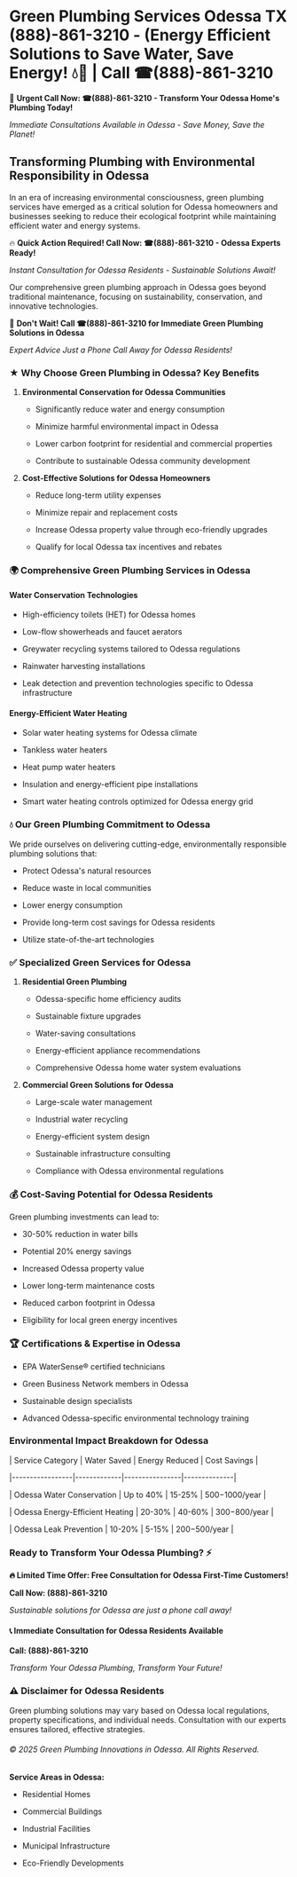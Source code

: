 # Green Plumbing Services Odessa TX (888)-861-3210 - (Energy Efficient Solutions to Save Water, Save Energy! 💧🌿 | Call ☎(888)-861-3210

🚨 **Urgent Call Now: ☎(888)-861-3210 - Transform Your Odessa Home's Plumbing Today!**
*Immediate Consultations Available in Odessa - Save Money, Save the Planet!*

## Transforming Plumbing with Environmental Responsibility in Odessa

In an era of increasing environmental consciousness, green plumbing services have emerged as a critical solution for Odessa homeowners and businesses seeking to reduce their ecological footprint while maintaining efficient water and energy systems. 

🔥 **Quick Action Required! Call Now: ☎(888)-861-3210 - Odessa Experts Ready!**
*Instant Consultation for Odessa Residents - Sustainable Solutions Await!*

Our comprehensive green plumbing approach in Odessa goes beyond traditional maintenance, focusing on sustainability, conservation, and innovative technologies.

🚨 **Don't Wait! Call ☎(888)-861-3210 for Immediate Green Plumbing Solutions in Odessa**
*Expert Advice Just a Phone Call Away for Odessa Residents!*

### ★ Why Choose Green Plumbing in Odessa? Key Benefits

1. **Environmental Conservation for Odessa Communities** 
   - Significantly reduce water and energy consumption
   - Minimize harmful environmental impact in Odessa
   - Lower carbon footprint for residential and commercial properties
   - Contribute to sustainable Odessa community development

2. **Cost-Effective Solutions for Odessa Homeowners** 
   - Reduce long-term utility expenses
   - Minimize repair and replacement costs
   - Increase Odessa property value through eco-friendly upgrades
   - Qualify for local Odessa tax incentives and rebates

### 🌍 Comprehensive Green Plumbing Services in Odessa

#### Water Conservation Technologies
- High-efficiency toilets (HET) for Odessa homes
- Low-flow showerheads and faucet aerators
- Greywater recycling systems tailored to Odessa regulations
- Rainwater harvesting installations
- Leak detection and prevention technologies specific to Odessa infrastructure

#### Energy-Efficient Water Heating
- Solar water heating systems for Odessa climate
- Tankless water heaters
- Heat pump water heaters
- Insulation and energy-efficient pipe installations
- Smart water heating controls optimized for Odessa energy grid

### 💧 Our Green Plumbing Commitment to Odessa

We pride ourselves on delivering cutting-edge, environmentally responsible plumbing solutions that:
- Protect Odessa's natural resources
- Reduce waste in local communities
- Lower energy consumption
- Provide long-term cost savings for Odessa residents
- Utilize state-of-the-art technologies

### ✅ Specialized Green Services for Odessa

1. **Residential Green Plumbing**
   - Odessa-specific home efficiency audits
   - Sustainable fixture upgrades
   - Water-saving consultations
   - Energy-efficient appliance recommendations
   - Comprehensive Odessa home water system evaluations

2. **Commercial Green Solutions for Odessa**
   - Large-scale water management
   - Industrial water recycling
   - Energy-efficient system design
   - Sustainable infrastructure consulting
   - Compliance with Odessa environmental regulations

### 💰 Cost-Saving Potential for Odessa Residents

Green plumbing investments can lead to:
- 30-50% reduction in water bills
- Potential 20% energy savings
- Increased Odessa property value
- Lower long-term maintenance costs
- Reduced carbon footprint in Odessa
- Eligibility for local green energy incentives

### 🏆 Certifications & Expertise in Odessa

- EPA WaterSense® certified technicians
- Green Business Network members in Odessa
- Sustainable design specialists
- Advanced Odessa-specific environmental technology training

### Environmental Impact Breakdown for Odessa

| Service Category | Water Saved | Energy Reduced | Cost Savings |
|-----------------|-------------|----------------|--------------|
| Odessa Water Conservation | Up to 40% | 15-25% | $500-$1000/year |
| Odessa Energy-Efficient Heating | 20-30% | 40-60% | $300-$800/year |
| Odessa Leak Prevention | 10-20% | 5-15% | $200-$500/year |

### Ready to Transform Your Odessa Plumbing? ⚡

**🔥 Limited Time Offer: Free Consultation for Odessa First-Time Customers!**

**Call Now: (888)-861-3210**
*Sustainable solutions for Odessa are just a phone call away!*

#### 📞 Immediate Consultation for Odessa Residents Available

**Call: (888)-861-3210**
*Transform Your Odessa Plumbing, Transform Your Future!*

### ⚠️ Disclaimer for Odessa Residents

Green plumbing solutions may vary based on Odessa local regulations, property specifications, and individual needs. Consultation with our experts ensures tailored, effective strategies.

###### © 2025 Green Plumbing Innovations in Odessa. All Rights Reserved.

**Service Areas in Odessa:** 
- Residential Homes
- Commercial Buildings
- Industrial Facilities
- Municipal Infrastructure
- Eco-Friendly Developments